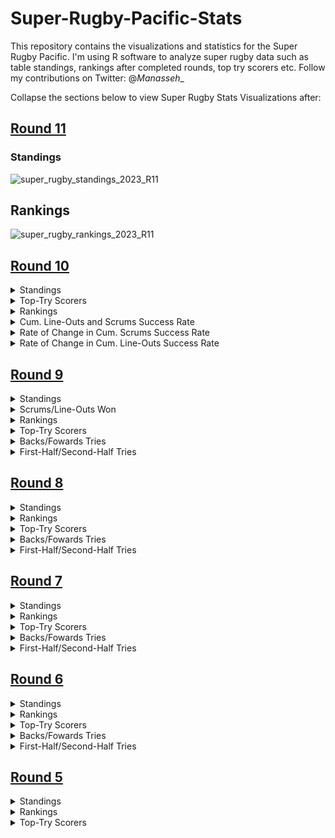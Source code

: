 # Super-Rugby-Pacific-Stats
This repository contains the visualizations and statistics for the Super Rugby Pacific. I'm using R software to analyze super rugby data such as table standings, rankings after completed rounds, top try scorers etc. Follow my contributions on Twitter: @_Manasseh__

Collapse the sections below to view Super Rugby Stats Visualizations after:

## [**Round 11**](https://github.com/manassehoduor/Super-Rugby-Pacific-Stats/tree/main/Season%202023/R_11)

### Standings

![super_rugby_standings_2023_R11](https://user-images.githubusercontent.com/20558188/236756123-a3e29e0a-8f6a-4c76-bcb2-5ffcd442245f.png)

## Rankings

![super_rugby_rankings_2023_R11](https://user-images.githubusercontent.com/20558188/236756176-b6b9f3e8-c535-47be-91e9-f36ec564f199.png)

## [Round 10](https://github.com/manassehoduor/Super-Rugby-Pacific-Stats/tree/main/Season%202023/R_10)

<details><summary>Standings</summary>

![super_rugby_standings_2023_R10](https://user-images.githubusercontent.com/20558188/236700887-89a1fb74-0202-4238-aa34-03b44ee9fdfa.png)

</details>

<details><summary>Top-Try Scorers</summary>

![super_rugby_2023_top_tries_scorers_R10_svg](https://user-images.githubusercontent.com/20558188/236700787-0a4f18e5-9c0a-4eb2-8683-f9add424527a.png)

![super_rugby_2023_top_tries_scorers_team_R10](https://user-images.githubusercontent.com/20558188/236700800-04e8de4e-fea7-473f-90d6-929f6a961888.png)

</details>

<details><summary>Rankings</summary>

![super_rugby_rankings_2023_R10](https://user-images.githubusercontent.com/20558188/236700836-cb12b0fc-68c8-4c91-9ad1-f1f4dd67749e.png)

</details>

<details><summary>Cum. Line-Outs and Scrums Success Rate</summary>

![super_rugby_2023_lineout_scrums_R10](https://user-images.githubusercontent.com/20558188/236187258-0475497c-08d0-43e8-8dae-afcd4ff7adc6.png)

</details>

<details><summary>Rate of Change in Cum. Scrums Success Rate</summary>

![super_rugby_2023_scrums_cum_change_R10](https://user-images.githubusercontent.com/20558188/236134856-be1b49ec-7d59-40e9-a6c2-fd1584c0d44e.png)

</details>

<details><summary>Rate of Change in Cum. Line-Outs Success Rate</summary>

![super_rugby_2023_lineouts_cum_change_R10](https://user-images.githubusercontent.com/20558188/236134838-c97fe874-7127-4853-9e0a-dc16c1233cc4.png)

</details>

## [**Round 9**](https://github.com/manassehoduor/Super-Rugby-Pacific-Stats/tree/main/Season%202023/R9)

<details><summary> Standings </summary>

![super_rugby_standings_2023_R9](https://user-images.githubusercontent.com/20558188/233844836-a5308398-ce2c-4e44-8afb-da9e4c5004a4.png)

</details>

<details><summary> Scrums/Line-Outs Won </summary>

![super_rugby_2023_lineout_scrums_R9](https://user-images.githubusercontent.com/20558188/234481541-0998b788-537d-4842-ab94-5992480fc2c6.png)

</details>

<details><summary> Rankings </summary>

![super_rugby_rankings_2023_R9](https://user-images.githubusercontent.com/20558188/234478279-50879590-fcba-49be-9d6f-6b08a2df9736.png)

</details>

<details><summary> Top-Try Scorers </summary>

![super_rugby_2023_top_tries_scorers_R9_svg](https://user-images.githubusercontent.com/20558188/234662256-bbaf8325-21fc-49a9-a526-5d206b99e778.png)

![super_rugby_2023_top_tries_scorers_R9](https://user-images.githubusercontent.com/20558188/234478385-e5669813-affb-446a-9fa1-088405d4692c.png)

</details>

<details><summary> Backs/Fowards Tries </summary>

![super_rugby_2023_B_F_tries_R9](https://user-images.githubusercontent.com/20558188/234478463-68919039-9417-4489-8294-daa0fd8586f2.png)
![super_rugby_pacific_team_tries_R9_waffle1](https://user-images.githubusercontent.com/20558188/235270175-e7e0763f-7106-40cd-8b99-dd2cf00a5e2d.png)

</details>

<details><summary> First-Half/Second-Half Tries </summary>

![super_rugby_pacific_team_tries_R9_waffle2](https://user-images.githubusercontent.com/20558188/235270171-11cfa3d2-daa4-489d-8d7c-ede3665aeb47.png)
![super_rugby_2023_F_S_tries_R9](https://user-images.githubusercontent.com/20558188/234478536-4c2ce8ea-7b75-4237-a2ad-5e49afcb6949.png)

</details>

## [**Round 8**](https://github.com/manassehoduor/Super-Rugby-Pacific-Stats/tree/main/Season%202023/R8)

<details><summary> Standings </summary>

![super_rugby_standings_2023_R8](https://user-images.githubusercontent.com/20558188/233047265-616ec7e1-9a2a-4113-8d0d-0e46d25a9452.png)

</details>

<details><summary> Rankings </summary>

![super_rugby_rankings_2023_R8](https://user-images.githubusercontent.com/20558188/233066809-ed8faa7b-4058-4aef-931c-420d315a9c3a.png)

</details>

<details><summary> Top-Try Scorers </summary>

![super_rugby_2023_top_tries_scorers_R8](https://user-images.githubusercontent.com/20558188/233836868-b323a42a-dbab-467c-a100-a00a37372db0.png)

</details>

<details><summary> Backs/Fowards Tries </summary>

![super_rugby_2023_B_F_tries_R8](https://user-images.githubusercontent.com/20558188/233836890-697b8023-e966-4914-adda-f19dd4d6e4d3.png)

</details>

<details><summary> First-Half/Second-Half Tries </summary>

![super_rugby_2023_F_S_tries_R8](https://user-images.githubusercontent.com/20558188/233836878-7fd7d309-fd24-451c-b58b-8252f1f757f4.png)

 </details>
 
## [**Round 7**](https://github.com/manassehoduor/Super-Rugby-Pacific-Stats/tree/main/Season%202023/R7)

<details><summary>Standings</summary>

![super_rugby_standings_2023_R7](https://user-images.githubusercontent.com/20558188/230919587-c8381e23-d09f-4e0e-9923-6f33f6b8e226.png)

</details>

<details><summary>Rankings</summary>

![super_rugby_rankings_2023_R7](https://user-images.githubusercontent.com/20558188/230919635-ed038041-0fd8-48ee-96ea-e6f598662930.png)

</details>

<details><summary>Top-Try Scorers</summary>

![super_rugby_2023_top_tries_scorers_R7](https://user-images.githubusercontent.com/20558188/231973670-18d4f819-0468-43bc-ab39-4e8611f251ac.png)

</details>

<details><summary>Backs/Fowards Tries</summary>

![super_rugby_2023_B_F_tries_R7](https://user-images.githubusercontent.com/20558188/231973836-89eafa91-4a8b-4706-a211-0dce6f9bc7c2.png)

</details>

<details><summary>First-Half/Second-Half Tries</summary>

![super_rugby_2023_F_S_tries_R7](https://user-images.githubusercontent.com/20558188/231973885-e0331ac9-fe96-4725-91a6-268496f23278.png)

</details>

## [**Round 6**](https://github.com/manassehoduor/Super-Rugby-Pacific-Stats/tree/main/Season%202023/R6)

<details><summary>Standings</summary>

![super_rugby_2023_R6](https://user-images.githubusercontent.com/20558188/229702695-ea7f4762-3b5f-430a-8758-b1db0846d198.png)

</details>

<details><summary>Rankings</summary>

![super_rugby_2023_rankings_R6](https://user-images.githubusercontent.com/20558188/229702834-4e87cf9d-f2bb-4c0f-a667-0a3b294939cb.png)

</details>

<details><summary>Top-Try Scorers</summary>

![super_rugby_2023_top_tries_scorers_R6](https://user-images.githubusercontent.com/20558188/229702904-8c0a7969-4f03-4715-a62f-0fd3961d5dae.png)

</details>

<details><summary>Backs/Fowards Tries</summary>

![super_rugby_2023_B_F_tries_R6](https://user-images.githubusercontent.com/20558188/229702951-b2d1805f-04fa-4475-b44c-608aaaa48852.png)

</details>

<details><summary>First-Half/Second-Half Tries</summary>

![super_rugby_2023_F_S_tries_R6](https://user-images.githubusercontent.com/20558188/229702990-4daa6854-d96d-4eb2-b12b-8cc238e4823c.png)

</details>

## [**Round 5**](https://github.com/manassehoduor/Super-Rugby-Pacific-Stats/tree/main/Season%202023/R5)

<details><summary>Standings</summary>

![super_rugby_2023](https://user-images.githubusercontent.com/20558188/228137394-02e42c46-ba30-4a06-b022-240dc77ad8a1.png)

</details>

<details><summary>Rankings</summary>

![super_rugby_2023_rankings](https://user-images.githubusercontent.com/20558188/228137416-d6cdd828-0900-4cb1-8fca-f66da043d384.png)

</details>

<details><summary>Top-Try Scorers</summary>

![super_rugby_2023_Top_Tries_Scorers_R5](https://user-images.githubusercontent.com/20558188/228755379-17206541-b966-49e9-923b-282042ca8806.png)

</details>

